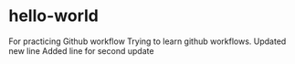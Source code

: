 # hello-world
For practicing Github workflow
Trying to learn github workflows.
Updated new line
Added line for second update
